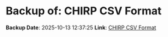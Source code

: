 # Backup of: CHIRP CSV Format

**Backup Date**: 2025-10-13 12:37:25
**Link**: [CHIRP CSV Format](https://przemienniki.net/export/chirp.csv?band=2m,70cm&country=pl&onlyworking=true)
